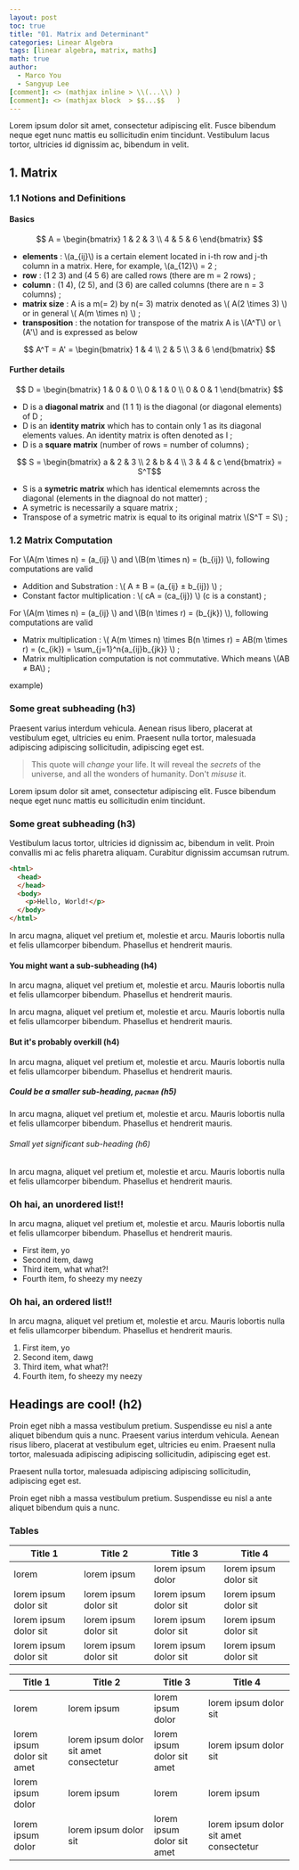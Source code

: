 ```yaml
---
layout: post
toc: true
title: "01. Matrix and Determinant"
categories: Linear Algebra
tags: [linear algebra, matrix, maths]
math: true
author:
  - Marco You
  - Sangyup Lee
[comment]: <> (mathjax inline > \\(...\\) )
[comment]: <> (mathjax block  > $$...$$   )
---
```


Lorem ipsum dolor sit amet, consectetur adipiscing elit. Fusce bibendum neque eget nunc mattis eu sollicitudin enim tincidunt. Vestibulum lacus tortor, ultricies id dignissim ac, bibendum in velit.

## 1. Matrix

### 1.1 Notions and Definitions

#### Basics

$$ A = \begin{bmatrix} 1 & 2 & 3 \\ 4 & 5 & 6 \end{bmatrix} $$

- **elements** : \\(a_{ij}\\) is a certain element located in i-th row and j-th column in a matrix. Here, for example, \\(a_{12}\\) = 2 ;
- **row** : (1 2 3) and (4 5 6) are called rows (there are m = 2 rows) ;
- **column** : (1 4), (2 5), and (3 6) are called columns (there are n = 3 columns) ;
- **matrix size** : A is a m(= 2) by n(= 3) matrix denoted as \\( A(2 \times 3) \\) or in general \\( A(m \times n) \\) ;
- **transposition** : the notation for transpose of the matrix A is \\(A^T\\) or \\(A'\\) and is expressed as below

$$ A^T = A' = \begin{bmatrix} 1 & 4 \\ 2 & 5 \\ 3 & 6 \end{bmatrix} $$

#### Further details

$$ D = \begin{bmatrix} 1 & 0 & 0 \\ 0 & 1 & 0 \\ 0 & 0 & 1 \end{bmatrix} $$

- D is a **diagonal matrix** and (1 1 1) is the diagonal (or diagonal elements) of D ;
- D is an **identity matrix** which has to contain only 1 as its diagonal elements values. An identity matrix is often denoted as I ;
- D is a **square matrix** (number of rows = number of columns) ;

$$ S = \begin{bmatrix} a & 2 & 3 \\ 2 & b & 4 \\ 3 & 4 & c \end{bmatrix} = S^T$$

- S is a **symetric matrix** which has identical elememnts across the diagonal (elements in the diagnoal do not matter) ;
- A symetric is necessarily a square matrix ;
- Transpose of a symetric matrix is equal to its original matrix \\(S^T = S\\) ;

### 1.2 Matrix Computation

For \\(A(m \times n) = (a_{ij} \\) and \\(B(m \times n) = (b_{ij}) \\), following computations are valid

- Addition and Substration : \\( A ± B = (a_{ij} ± b_{ij}) \\) ;
- Constant factor multiplication : \\( cA = (ca_{ij}) \\) (c is a constant) ;

For \\(A(m \times n) = (a_{ij} \\) and \\(B(n \times r) = (b_{jk}) \\), following computations are valid

- Matrix multiplication : \\( A(m \times n) \times B(n \times r) = AB(m \times r) = (c_{ik}) = \sum_{j=1}^n{a_{ij}b_{jk}} \\) ;
- Matrix multiplication computation is not commutative. Which means \\(AB ≠ BA\\) ;

example)




### Some great subheading (h3)

Praesent varius interdum vehicula. Aenean risus libero, placerat at vestibulum eget, ultricies eu enim. Praesent nulla tortor, malesuada adipiscing adipiscing sollicitudin, adipiscing eget est.

> This quote will *change* your life. It will reveal the <i>secrets</i> of the universe, and all the wonders of humanity. Don't <em>misuse</em> it.

Lorem ipsum dolor sit amet, consectetur adipiscing elit. Fusce bibendum neque eget nunc mattis eu sollicitudin enim tincidunt.

### Some great subheading (h3)

Vestibulum lacus tortor, ultricies id dignissim ac, bibendum in velit. Proin convallis mi ac felis pharetra aliquam. Curabitur dignissim accumsan rutrum.

```html
<html>
  <head>
  </head>
  <body>
    <p>Hello, World!</p>
  </body>
</html>
```


In arcu magna, aliquet vel pretium et, molestie et arcu. Mauris lobortis nulla et felis ullamcorper bibendum. Phasellus et hendrerit mauris.

#### You might want a sub-subheading (h4)

In arcu magna, aliquet vel pretium et, molestie et arcu. Mauris lobortis nulla et felis ullamcorper bibendum. Phasellus et hendrerit mauris.

In arcu magna, aliquet vel pretium et, molestie et arcu. Mauris lobortis nulla et felis ullamcorper bibendum. Phasellus et hendrerit mauris.

#### But it's probably overkill (h4)

In arcu magna, aliquet vel pretium et, molestie et arcu. Mauris lobortis nulla et felis ullamcorper bibendum. Phasellus et hendrerit mauris.

##### Could be a smaller sub-heading, `pacman` (h5)

In arcu magna, aliquet vel pretium et, molestie et arcu. Mauris lobortis nulla et felis ullamcorper bibendum. Phasellus et hendrerit mauris.

###### Small yet significant sub-heading  (h6)

In arcu magna, aliquet vel pretium et, molestie et arcu. Mauris lobortis nulla et felis ullamcorper bibendum. Phasellus et hendrerit mauris.

### Oh hai, an unordered list!!

In arcu magna, aliquet vel pretium et, molestie et arcu. Mauris lobortis nulla et felis ullamcorper bibendum. Phasellus et hendrerit mauris.

- First item, yo
- Second item, dawg
- Third item, what what?!
- Fourth item, fo sheezy my neezy

### Oh hai, an ordered list!!

In arcu magna, aliquet vel pretium et, molestie et arcu. Mauris lobortis nulla et felis ullamcorper bibendum. Phasellus et hendrerit mauris.

1. First item, yo
2. Second item, dawg
3. Third item, what what?!
4. Fourth item, fo sheezy my neezy



## Headings are cool! (h2)

Proin eget nibh a massa vestibulum pretium. Suspendisse eu nisl a ante aliquet bibendum quis a nunc. Praesent varius interdum vehicula. Aenean risus libero, placerat at vestibulum eget, ultricies eu enim. Praesent nulla tortor, malesuada adipiscing adipiscing sollicitudin, adipiscing eget est.

Praesent nulla tortor, malesuada adipiscing adipiscing sollicitudin, adipiscing eget est.

Proin eget nibh a massa vestibulum pretium. Suspendisse eu nisl a ante aliquet bibendum quis a nunc.

### Tables

Title 1               | Title 2               | Title 3               | Title 4
--------------------- | --------------------- | --------------------- | ---------------------
lorem                 | lorem ipsum           | lorem ipsum dolor     | lorem ipsum dolor sit
lorem ipsum dolor sit | lorem ipsum dolor sit | lorem ipsum dolor sit | lorem ipsum dolor sit
lorem ipsum dolor sit | lorem ipsum dolor sit | lorem ipsum dolor sit | lorem ipsum dolor sit
lorem ipsum dolor sit | lorem ipsum dolor sit | lorem ipsum dolor sit | lorem ipsum dolor sit


Title 1 | Title 2 | Title 3 | Title 4
--- | --- | --- | ---
lorem | lorem ipsum | lorem ipsum dolor | lorem ipsum dolor sit
lorem ipsum dolor sit amet | lorem ipsum dolor sit amet consectetur | lorem ipsum dolor sit amet | lorem ipsum dolor sit
lorem ipsum dolor | lorem ipsum | lorem | lorem ipsum
lorem ipsum dolor | lorem ipsum dolor sit | lorem ipsum dolor sit amet | lorem ipsum dolor sit amet consectetur
